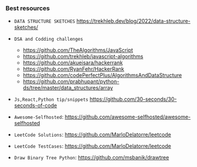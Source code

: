 ### Best resources

 - `DATA STRUCTURE SKETCHES` https://trekhleb.dev/blog/2022/data-structure-sketches/
  

 - `DSA and Codding challenges`
   - https://github.com/TheAlgorithms/JavaScript
   - https://github.com/trekhleb/javascript-algorithms
   - https://github.com/akueisara/hackerrank
   - https://github.com/RyanFehr/HackerRank
   - https://github.com/codePerfectPlus/AlgorithmsAndDataStructure
   - https://github.com/prabhupant/python-ds/tree/master/data_structures/array
   

 - `Js,React,Python tip/snippets` https://github.com/30-seconds/30-seconds-of-code
 - `Awesome-Selfhosted`: https://github.com/awesome-selfhosted/awesome-selfhosted
 - `LeetCode Solutions`: https://github.com/MarloDelatorre/leetcode
 - `LeetCode TestCases`: https://github.com/MarloDelatorre/leetcode  
 - `Draw Binary Tree Python`: https://github.com/msbanik/drawtree
